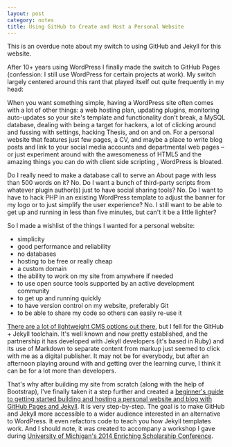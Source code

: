 ```yaml
---
layout: post
category: notes
title: Using GitHub to Create and Host a Personal Website
---
```

This is an overdue note about my switch to using GitHub and Jekyll for this website.

After 10+ years using WordPress I finally made the switch to GitHub Pages (confession: I still use WordPress for certain projects at work). My switch largely centered around this rant that played itself out quite frequently in my head: 

When you want something simple, having a WordPress site often comes with a lot of other things: a web hosting plan, updating plugins, monitoring auto-updates so your site's template and functionality don't break, a MySQL database, dealing with being a target for hackers, a lot of clicking around and fussing with settings, hacking Thesis, and on and on. <!-- flesh the previous sentence out with links --> For a personal website that features just few pages, a CV, and maybe a place to write blog posts and link to your social media accounts and departmental web pages – or just experiment around with the awesomeness of HTML5 <!-- flesh this out with links to codepen stuff or --> and the amazing things you can do with client side scripting <!-- ahem, more links -->, WordPress is bloated. 

Do I really need to make a database call to serve an About page with less than 500 words on it? No. Do I want a bunch of third-party scripts from whatever plugin author(s) just to have social sharing tools? No. Do I want to have to hack PHP in an existing WordPress template to adjust the banner for my logo or to just simplify the user experience? No. I still want to be able to get up and running in less than five minutes, but can't it be a little lighter?

So I made a wishlist of the things I wanted for a personal website:

* simplicity
* good performance and reliability
* no databases
* hosting to be free or really cheap
* a custom domain
* the ability to work on my site from anywhere if needed
* to use open source tools supported by an active development community
* to get up and running quickly
* to have version control on my website, preferably Git
* to be able to share my code so others can easily re-use it

<a href="http://staticgen.com/">There are a lot of lightweight CMS options out there</a>, but I fell for the GitHub + Jekyll toolchain. It's well known and now pretty established, and the partnership it has developed with Jekyll developers (it's based in Ruby) and its use of Markdown to separate content from markup just seemed to click with me as a digital publisher. It may not be for everybody, but after an afternoon playing around with and getting over the learning curve, I think it can be for a lot more than developers.

That's why after building my site from scratch (along with the help of Bootstrap), I've finally taken it a step further and created a <a href="/guides/github-pages/" title="Creating and Hosting a Personal Site on GitHub">beginner's guide to getting started building and hosting a personal website and blog with GitHub Pages and Jekyll</a>. It is very step-by-step. The goal is to make GitHub and Jekyll more accessible to a wider audience interested in an alternative to WordPress. It even refactors code to teach you how Jekyll templates work. And I should note, it was created to accompany a workshop I gave during <a href="http://ttc.iss.lsa.umich.edu/ttc/enriching-scholarship/">University of Michigan's 2014 Enriching Scholarship Conference</a>.
